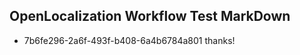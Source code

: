 ## OpenLocalization Workflow Test MarkDown
* 7b6fe296-2a6f-493f-b408-6a4b6784a801 
thanks!<!--HONumber=Feb16_HO4-->
